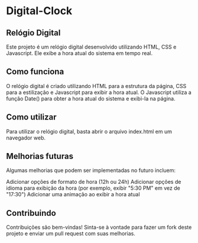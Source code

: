 # Digital-Clock

## Relógio Digital
Este projeto é um relógio digital desenvolvido utilizando HTML, CSS e Javascript. Ele exibe a hora atual do sistema em tempo real.

## Como funciona
O relógio digital é criado utilizando HTML para a estrutura da página, CSS para a estilização e Javascript para exibir a hora atual. O Javascript utiliza a função Date() para obter a hora atual do sistema e exibi-la na página.

## Como utilizar
Para utilizar o relógio digital, basta abrir o arquivo index.html em um navegador web.

## Melhorias futuras
Algumas melhorias que podem ser implementadas no futuro incluem:

Adicionar opções de formato de hora (12h ou 24h)
Adicionar opções de idioma para exibição da hora (por exemplo, exibir "5:30 PM" em vez de "17:30")
Adicionar uma animação ao exibir a hora atual

## Contribuindo
Contribuições são bem-vindas! Sinta-se à vontade para fazer um fork deste projeto e enviar um pull request com suas melhorias.
